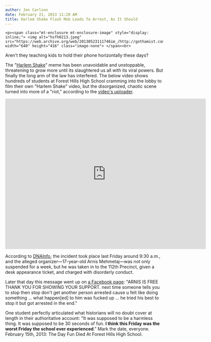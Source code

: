 ```yaml
---
author: Jen Carlson
date: February 21, 2013 11:28 AM
title: Harlem Shake Flash Mob Leads To Arrest, As It Should
---
```



	
	
	
	<p><span class="mt-enclosure mt-enclosure-image" style="display: inline;"> <img alt="hsfh0213.jpeg" src="https://web.archive.org/web/20130523111746im_/http://gothamist.com/attachments/arts_jen/hsfh0213.jpeg" width="640" height="416" class="image-none"> </span><br>
<span class="photo_caption">Aren&apos;t they teaching kids to hold their phone horizontally these days?</span></p>

<p>The &quot;<a href="https://web.archive.org/web/20130523111746/http://gothamist.com/tags/harlemshake">Harlem Shake</a>&quot; meme has been unavoidable and unstoppable, threatening to grow more until its slaughtered us all with its viral powers. But finally the long arm of the law has interfered. The below video shows hundreds of students at Forest Hills High School cramming into the lobby to film their own &quot;Harlem Shake&quot; video, but the disorganized, chaotic scene turned into more of a &quot;riot,&quot; according to the <a href="https://web.archive.org/web/20130523111746/http://www.youtube.com/watch?v=6hfbfBIiejY">video&apos;s uploader</a>.</p>

<p><iframe width="640" height="480" src="https://web.archive.org/web/20130523111746if_/http://www.youtube.com/embed/6hfbfBIiejY" frameborder="0" allowfullscreen></iframe></p>

<p>According to <a href="https://web.archive.org/web/20130523111746/http://www.dnainfo.com/new-york/20130221/forest-hills/harlem-shake-craze-gets-forest-hills-high-school-student-arrested#ixzz2LXzzAqtl">DNAInfo</a>, the incident took place last Friday around 9:30 a.m., and the alleged organizer&#x2014;17-year-old Arnis Mehmetaj&#x2014;was not only suspended for a week, but he was taken in to the 112th Precinct, given a desk appearance ticket, and charged with disorderly conduct. </p>

<p>Later that day this message went up on <a href="https://web.archive.org/web/20130523111746/https://www.facebook.com/pages/Harlem-SHAKE/189373071186316?ref=stream">a Facebook page</a>: &quot;ARNIS IS FREE THANK YOU FOR SHOWING YOUR SUPPORT. next time someone tells you to stop then stop don&apos;t get another person arrested cause u felt like doing something ... what happen[ed] to him was fucked up ... he tried his best to stop it but got arrested in the end.&quot;</p>

<p>One student perfectly articulated what historians will no doubt cover at length in their authoritative account: &quot;It was supposed to be a harmless thing. It was supposed to be 30 seconds of fun. <strong>I think this Friday was the worst Friday the school ever experienced</strong>.&quot; Mark the date, everyone. February 15th, 2013: The Day Fun Died At Forest Hills High School. </p>
	
	
	
	
	
